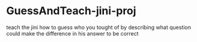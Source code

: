 # GuessAndTeach-jini-proj
teach the jini how to guess who you tought of by describing what question could make the difference in his answer to be correct 
